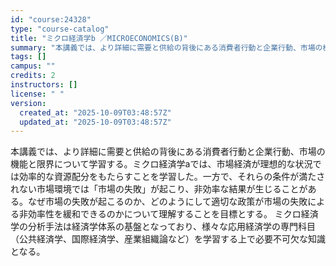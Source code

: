 ```yaml
---
id: "course:24328"
type: "course-catalog"
title: "ミクロ経済学b ／MICROECONOMICS(B)"
summary: "本講義では、より詳細に需要と供給の背後にある消費者行動と企業行動、市場の機能と限界について学習する。ミクロ経済学aでは、市場経済が理想的な状況では効率的な資源配分をもたらすことを学習した。一方で、それらの条件が満たされない市場環境では「市場…"
tags: []
campus: ""
credits: 2
instructors: []
license: " "
version:
  created_at: "2025-10-09T03:48:57Z"
  updated_at: "2025-10-09T03:48:57Z"
---
```


本講義では、より詳細に需要と供給の背後にある消費者行動と企業行動、市場の機能と限界について学習する。ミクロ経済学aでは、市場経済が理想的な状況では効率的な資源配分をもたらすことを学習した。一方で、それらの条件が満たされない市場環境では「市場の失敗」が起こり、非効率な結果が生じることがある。なぜ市場の失敗が起こるのか、どのようにして適切な政策が市場の失敗による非効率性を緩和できるのかについて理解することを目標とする。 ミクロ経済学の分析手法は経済学体系の基盤となっており、様々な応用経済学の専門科目（公共経済学、国際経済学、産業組織論など）を学習する上で必要不可欠な知識となる。

